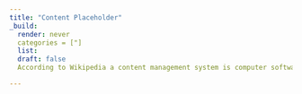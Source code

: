 ```yaml
---
title: "Content Placeholder"
_build:
  render: never
  categories = ["]
  list: 
  draft: false
  According to Wikipedia a content management system is computer software used to manage the creation and editing of digital content. This software helps people create, organize, edit, and manage digital content like text, images, and videos. CMS provides a user-friendly interface with little coding. Instagram is my most used CMS, I plan all of the tattoo parlors' social media posts through their platform. This also allows me to post the same content on Facebook as well. For example this weekend I made a post with pictures, videos, links to a raffle, and music, simply by uploading this content to Instagram templates.  

---
```


